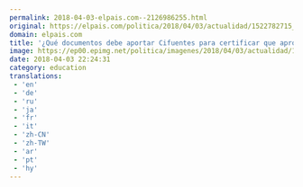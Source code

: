 ```yaml
---
permalink: 2018-04-03-elpais.com--2126986255.html
original: https://elpais.com/politica/2018/04/03/actualidad/1522782715_759183.html#?ref=rss&format=simple&link=link
domain: elpais.com
title: '¿Qué documentos debe aportar Cifuentes para certificar que aprobó el máster?'
image: https://ep00.epimg.net/politica/imagenes/2018/04/03/actualidad/1522782715_759183_1522785056_rrss_normal.jpg
date: 2018-04-03 22:24:31
category: education
translations: 
 - 'en'
 - 'de'
 - 'ru'
 - 'ja'
 - 'fr'
 - 'it'
 - 'zh-CN'
 - 'zh-TW'
 - 'ar'
 - 'pt'
 - 'hy'
---
```


